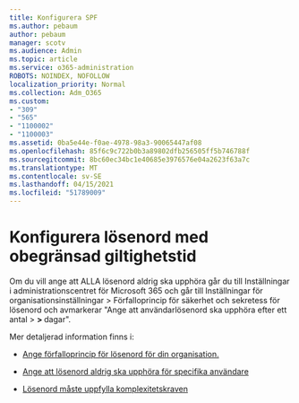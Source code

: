 ```yaml
---
title: Konfigurera SPF
ms.author: pebaum
author: pebaum
manager: scotv
ms.audience: Admin
ms.topic: article
ms.service: o365-administration
ROBOTS: NOINDEX, NOFOLLOW
localization_priority: Normal
ms.collection: Adm_O365
ms.custom:
- "309"
- "565"
- "1100002"
- "1100003"
ms.assetid: 0ba5e44e-f0ae-4978-98a3-90065447af08
ms.openlocfilehash: 85f6c9c722b0b3a89802dfb256505ff5b746788f
ms.sourcegitcommit: 8bc60ec34bc1e40685e3976576e04a2623f63a7c
ms.translationtype: MT
ms.contentlocale: sv-SE
ms.lasthandoff: 04/15/2021
ms.locfileid: "51789009"
---
```

# <a name="set-passwords-to-never-expire"></a>Konfigurera lösenord med obegränsad giltighetstid

Om du vill ange att ALLA lösenord aldrig ska upphöra går du till Inställningar i administrationscentret för Microsoft 365 och går till Inställningar för organisationsinställningar > Förfalloprincip för säkerhet och sekretess för lösenord och avmarkerar "Ange att användarlösenord ska upphöra efter ett antal  >  **[](https://portal.office.com/adminportal/home#/settings/security)  >  [](https://portal.microsoft.com/Adminportal/Home#/Settings/SecurityPrivacy/:/Settings/L1/PasswordPolicy)** dagar".
  
Mer detaljerad information finns i:

- [Ange förfalloprincip för lösenord för din organisation.](https://docs.microsoft.com/microsoft-365/admin/manage/set-password-expiration-policy)
  
- [Ange att lösenord aldrig ska upphöra för specifika användare](https://docs.microsoft.com/microsoft-365/admin/add-users/set-password-to-never-expire)

- [Lösenord måste uppfylla komplexitetskraven](https://docs.microsoft.com/windows/security/threat-protection/security-policy-settings/password-must-meet-complexity-requirements)
  